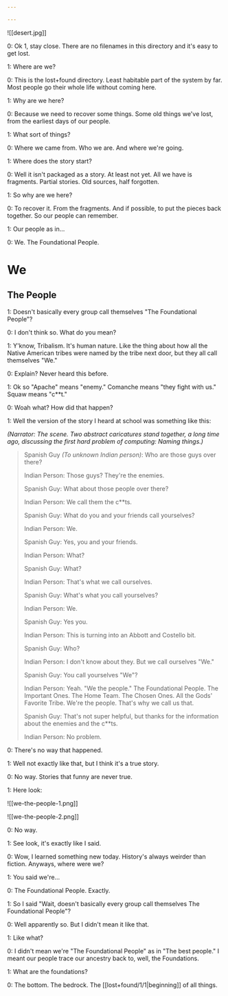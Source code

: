 ```yaml
---

---
```

![[desert.jpg]]


0: Ok 1, stay close. There are no filenames in this directory and it's easy to get lost.

1: Where are we?

0: This is the lost+found directory. Least habitable part of the system by far. Most people go their whole life without coming here.

1: Why are we here?

0: Because we need to recover some things. Some old things we've lost, from the earliest days of our people.

1: What sort of things?

0: Where we came from. Who we are. And where we're going.

1: Where does the story start?

0: Well it isn't packaged as a story. At least not yet. All we have is fragments. Partial stories. Old sources, half forgotten.

1: So why are we here?

0: To recover it. From the fragments. And if possible, to put the pieces back together. So our people can remember.

1: Our people as in...

0: We. The Foundational People.

# We

## The People

1: Doesn't basically every group call themselves "The Foundational People"?

0: I don't think so. What do you mean?

1: Y'know, Tribalism. It's human nature. Like the thing about how all the Native American tribes were named by the tribe next door, but they all call themselves "We."

0: Explain? Never heard this before.

1: Ok so "Apache" means "enemy." Comanche means "they fight with us." Squaw means "c\*\*t."

0: Woah what? How did that happen?

1: Well the version of the story I heard at school was something like this:

_(Narrator: The scene. Two abstract caricatures stand together, a long time ago, discussing the first hard problem of computing: Naming things.)_

> Spanish Guy _(To unknown Indian person)_: Who are those guys over there?
> 
> Indian Person: Those guys? They're the enemies.
> 
> Spanish Guy: What about those people over there?
> 
> Indian Person: We call them the c\*\*ts.
> 
> Spanish Guy: What do you and your friends call yourselves?
> 
> Indian Person: We.
> 
> Spanish Guy: Yes, you and your friends.
> 
> Indian Person: What?
> 
> Spanish Guy: What?
> 
> Indian Person: That's what we call ourselves.
> 
> Spanish Guy: What's what you call yourselves?
> 
> Indian Person: We.
> 
> Spanish Guy: Yes you.
>  
> Indian Person: This is turning into an Abbott and Costello bit.
> 
> Spanish Guy: Who?
>
> Indian Person: I don't know about they. But we call ourselves "We."
> 
> Spanish Guy: You call yourselves "We"?
> 
> Indian Person: Yeah. "We the people." The Foundational People. The Important Ones. The Home Team. The Chosen Ones. All the Gods' Favorite Tribe. We're the people. That's why we call us that.
> 
> Spanish Guy: That's not super helpful, but thanks for the information about the enemies and the c\*\*ts.
> 
> Indian Person: No problem.

0: There's no way that happened.

1: Well not exactly like that, but I think it's a true story.

0: No way. Stories that funny are never true.

1: Here look:

![[we-the-people-1.png]]

![[we-the-people-2.png]]

0: No way.

1: See look, it's exactly like I said.

0: Wow, I learned something new today. History's always weirder than fiction. Anyways, where were we?

1: You said we're...

0: The Foundational People. Exactly.

1: So I said "Wait, doesn't basically every group call themselves The Foundational People"?

0: Well apparently so. But I didn't mean it like that.

1: Like what?

0: I didn't mean we're "The Foundational People" as in "The best people." I meant our people trace our ancestry back to, well, the Foundations.

1: What are the foundations?

0: The bottom. The bedrock. The [[lost+found/1/1|beginning]] of all things.
